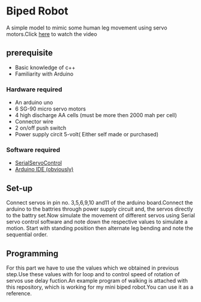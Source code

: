 # Biped Robot

A simple model to mimic some human leg movement using servo motors.Click [here](https://www.youtube.com/watch?v=GY02FQVUWQU) to watch the video

## prerequisite

* Basic knowledge of c++
* Familiarity with Arduino
 
### Hardware required

* An arduino uno
* 6 SG-90 micro servo motors 
* 4 high discharge AA cells (must be more then 2000 mah per cell)
* Connector wire
*  2 on/off push switch
* Power supply circit 5-volt( Either self made or purchased)

### Software required

* [SerialServoControl](https://github.com/Soshimo/Serial-Servo-Controller)
* [Arduino IDE (obviously)](https://www.arduino.cc/en/Main/Software)

## Set-up
Connect servos in pin no. 3,5,6,9,10 and11 of the arduino board.Connect the arduino to the battries through power supply circuit and, the servos directly to the battry set.Now simulate the movement of different servos using Serial servo control software and note down the respective values to simulate a motion. Start with standing position then alternate leg bending and note the sequential order.

## Programming 
For this part we have to use the values which we obtained in previous step.Use these values with for loop and to control speed of rotation of servos use delay fuction.An example program of walking is attached with this repository, which is working for my mini biped robot.You can use it as a reference.
